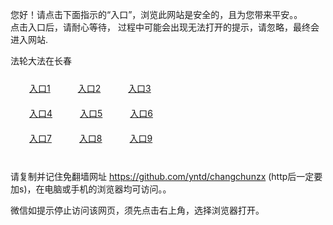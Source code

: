 您好！请点击下面指示的“入口”，浏览此网站是安全的，且为您带来平安。。 <br/>
点击入口后，请耐心等待， 过程中可能会出现无法打开的提示，请忽略，最终会进入网站. </br>

法轮大法在长春<br/>
<div style="padding:10px"><a style="margin:20px" target="_blank" href="https://d2b1w7hr1q6zg3.cloudfront.net/2Qpsp?qpfjrdor" id="ccLink1" rel="nofollow">入口1</a> <a target="_blank" style="margin:20px" href="https://d1q1p7glgft4vr.cloudfront.net/2Qpsp?lqnuov" id="ccLink2" rel="nofollow">入口2</a> <a style="margin:20px" target="_blank" href="https://d272x5h27xi90g.cloudfront.net/2Qpsp?sotrbua" id="ccLink3" rel="nofollow">入口3</a></div>

<div style="padding:10px" ><a style="margin:20px" target="_blank" href="https://d2b1w7hr1q6zg3.cloudfront.net/2Qpsp?qpfjrdor" id="ccLink4" rel="nofollow">入口4</a> <a style="margin:20px" href="https://d1q1p7glgft4vr.cloudfront.net/2Qpsp?lqnuov" target="_blank" id="ccLink5" rel="nofollow">入口5</a> <a style="margin:20px" href="https://d272x5h27xi90g.cloudfront.net/2Qpsp?sotrbua" target="_blank" id="ccLink6" rel="nofollow">入口6</a></div>

<div style="padding:10px"><a style="margin:20px" target="_blank" href="https://d2b1w7hr1q6zg3.cloudfront.net/2Qpsp?qpfjrdor" id="ccLink7" rel="nofollow">入口7</a> <a style="margin:20px" href="https://d1q1p7glgft4vr.cloudfront.net/2Qpsp?lqnuov" target="_blank" id="ccLink8" rel="nofollow">入口8</a> <a style="margin:20px" target="_blank" href="https://d272x5h27xi90g.cloudfront.net/2Qpsp?sotrbua" id="ccLink9" rel="nofollow">入口9</a></div>

<br/>



请复制并记住免翻墙网址 https://github.com/yntd/changchunzx (http后一定要加s)，在电脑或手机的浏览器均可访问。。<br/>

微信如提示停止访问该网页，须先点击右上角，选择浏览器打开。
